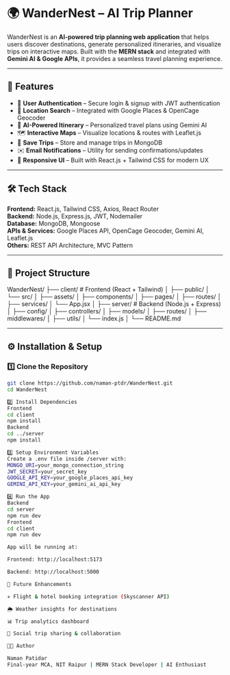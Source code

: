 # 🌍 WanderNest – AI Trip Planner

WanderNest is an **AI-powered trip planning web application** that helps users discover destinations, generate personalized itineraries, and visualize trips on interactive maps. Built with the **MERN stack** and integrated with **Gemini AI & Google APIs**, it provides a seamless travel planning experience.

---

## 🚀 Features
- 🔐 **User Authentication** – Secure login & signup with JWT authentication  
- 📍 **Location Search** – Integrated with Google Places & OpenCage Geocoder  
- 🤖 **AI-Powered Itinerary** – Personalized travel plans using Gemini AI  
- 🗺️ **Interactive Maps** – Visualize locations & routes with Leaflet.js  
- 💾 **Save Trips** – Store and manage trips in MongoDB  
- ✉️ **Email Notifications** – Utility for sending confirmations/updates  
- 🎨 **Responsive UI** – Built with React.js + Tailwind CSS for modern UX  

---

## 🛠️ Tech Stack
**Frontend:** React.js, Tailwind CSS, Axios, React Router  
**Backend:** Node.js, Express.js, JWT, Nodemailer  
**Database:** MongoDB, Mongoose  
**APIs & Services:** Google Places API, OpenCage Geocoder, Gemini AI, Leaflet.js  
**Others:** REST API Architecture, MVC Pattern  

---

## 📂 Project Structure

WanderNest/
├── client/ # Frontend (React + Tailwind)
│ ├── public/
│ └── src/
│ ├── assets/
│ ├── components/
│ ├── pages/
│ ├── routes/
│ ├── services/
│ └── App.jsx
│
├── server/ # Backend (Node.js + Express)
│ ├── config/
│ ├── controllers/
│ ├── models/
│ ├── routes/
│ ├── middlewares/
│ ├── utils/
│ └── index.js
│
└── README.md


---

## ⚙️ Installation & Setup

### 1️⃣ Clone the Repository
```bash
git clone https://github.com/naman-ptdr/WanderNest.git
cd WanderNest

2️⃣ Install Dependencies
Frontend
cd client
npm install
Backend
cd ../server
npm install

3️⃣ Setup Environment Variables
Create a .env file inside /server with:
MONGO_URI=your_mongo_connection_string
JWT_SECRET=your_secret_key
GOOGLE_API_KEY=your_google_places_api_key
GEMINI_API_KEY=your_gemini_ai_api_key

4️⃣ Run the App
Backend
cd server
npm run dev
Frontend
cd client
npm run dev

App will be running at:

Frontend: http://localhost:5173

Backend: http://localhost:5000

📌 Future Enhancements

✈️ Flight & hotel booking integration (Skyscanner API)

🌦️ Weather insights for destinations

📊 Trip analytics dashboard

👥 Social trip sharing & collaboration

👨‍💻 Author

Naman Patidar
Final-year MCA, NIT Raipur | MERN Stack Developer | AI Enthusiast

